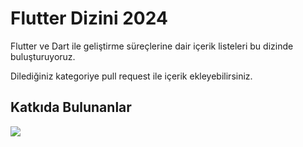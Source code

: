 # Flutter Dizini 2024

Flutter ve Dart ile geliştirme süreçlerine dair içerik listeleri bu dizinde buluşturuyoruz.

Dilediğiniz kategoriye pull request ile içerik ekleyebilirsiniz.

## Katkıda Bulunanlar

<img src="https://contrib.rocks/image?repo=dc-flutter-community/dc-flutter-community.github.io" />
